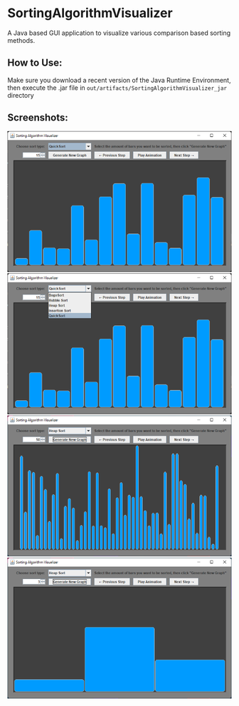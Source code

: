 # SortingAlgorithmVisualizer
A Java based GUI application to visualize various comparison based sorting methods.

## How to Use:
Make sure you download a recent version of the Java Runtime Environment, then execute the .jar file in `out/artifacts/SortingAlgorithmVisualizer_jar` directory

## Screenshots:
![GUI](https://github.com/jmjava444/SortingAlgorithmVisualizer/blob/master/img/Screenshot%202022-07-29%20103224.png?raw=true)
![GUI with dropdown](https://github.com/jmjava444/SortingAlgorithmVisualizer/blob/master/img/Screenshot%202022-07-29%20103303.png?raw=true)
![50 bars maximum](https://github.com/jmjava444/SortingAlgorithmVisualizer/blob/master/img/Screenshot%202022-07-29%20104223.png?raw=true)
![3 bars minimum](https://github.com/jmjava444/SortingAlgorithmVisualizer/blob/master/img/Screenshot%202022-07-29%20104242.png?raw=true)

